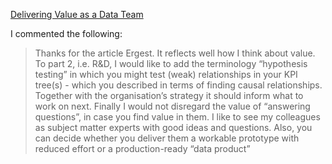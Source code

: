 [Delivering Value as a Data Team](https://sqlpatterns.com/p/delivering-value-as-a-data-team)

I commented the following:

>Thanks for the article Ergest. It reflects well how I think about value.
To part 2, i.e. R&D, I would like to add the terminology “hypothesis testing” in which you might test (weak) relationships in your KPI tree(s) - which you described in terms of finding causal relationships. Together with the organisation’s strategy it should inform what to work on next.
Finally I would not disregard the value of “answering questions”, in case you find value in them. I like to see my colleagues as subject matter experts with good ideas and questions. Also, you can decide whether you deliver them a workable prototype with reduced effort or a production-ready “data product”
